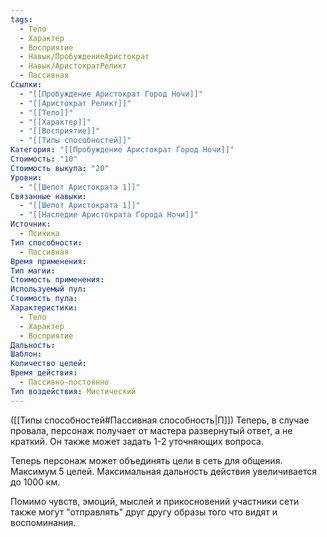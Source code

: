 ```yaml
---
tags:
  - Тело
  - Характер
  - Восприятие
  - Навык/ПробуждениеАристократ
  - Навык/АристократРеликт
  - Пассивная
Ссылки:
  - "[[Пробуждение Аристократ Город Ночи]]"
  - "[[Аристократ Реликт]]"
  - "[[Тело]]"
  - "[[Характер]]"
  - "[[Восприятие]]"
  - "[[Типы способностей]]"
Категория: "[[Пробуждение Аристократ Город Ночи]]"
Стоимость: "10"
Стоимость выкупа: "20"
Уровни:
  - "[[Шепот Аристократа 1]]"
Связанные навыки:
  - "[[Шепот Аристократа 1]]"
  - "[[Наследие Аристократа Города Ночи]]"
Источник:
  - Психика
Тип способности:
  - Пассивная
Время применения: 
Тип магии: 
Стоимость применения: 
Используемый пул: 
Стоимость пула: 
Характеристики:
  - Тело
  - Характер
  - Восприятие
Дальность: 
Шаблон: 
Количество целей: 
Время действия:
  - Пассивно-постоянно
Тип воздействия: Мистический
---
```

 ([[Типы способностей#Пассивная способность|П]]) Теперь, в случае провала, персонаж получает от мастера развернутый ответ, а не краткий. Он также может задать 1-2 уточняющих вопроса. 

Теперь персонаж может объединять цели в сеть для общения. Максимум 5 целей. Максимальная дальность действия увеличивается до 1000 км. 

Помимо чувств, эмоций, мыслей и прикосновений участники сети также могут "отправлять" друг другу образы того что видят и воспоминания. 